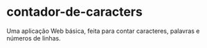 # contador-de-caracters
Uma aplicação Web básica, feita para contar caracteres, palavras e números de linhas.
